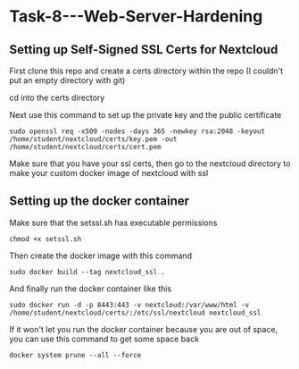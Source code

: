 # Task-8---Web-Server-Hardening

## Setting up Self-Signed SSL Certs for Nextcloud

First clone this repo and create a certs directory within the repo (I couldn't put an empty directory with git)

cd into the certs directory

Next use this command to set up the private key and the public certificate

```sudo openssl req -x509 -nodes -days 365 -newkey rsa:2048 -keyout /home/student/nextcloud/certs/key.pem -out /home/student/nextcloud/certs/cert.pem```

Make sure that you have your ssl certs, then go to the nextcloud directory to make your custom docker image of nextcloud with ssl

## Setting up the docker container
Make sure that the setssl.sh has executable permissions

```chmod +x setssl.sh```

Then create the docker image with this command

```sudo docker build --tag nextcloud_ssl .```

And finally run the docker container like this

```sudo docker run -d -p 8443:443 -v nextcloud:/var/www/html -v /home/student/nextcloud/certs/:/etc/ssl/nextcloud nextcloud_ssl```

If it won't let you run the docker container because you are out of space, you can use this command to get some space back

```docker system prune --all --force```